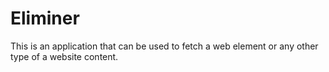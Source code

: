 # Eliminer
This is an application that can be used to fetch a web element or any other type of a website content.
